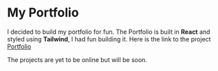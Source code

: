 # My Portfolio

I decided to build my portfolio for fun.
The Portfolio is built in **React** and styled using **Tailwind**, I had fun building it.
Here is the link to the project
[Portfolio](https://franklinmakokha.vercel.app/)

The projects are yet to be online but will be soon.
